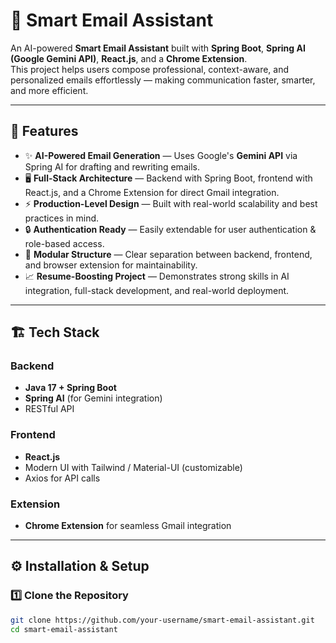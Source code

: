 # 📧 Smart Email Assistant

An AI-powered **Smart Email Assistant** built with **Spring Boot**, **Spring AI (Google Gemini API)**, **React.js**, and a **Chrome Extension**.  
This project helps users compose professional, context-aware, and personalized emails effortlessly — making communication faster, smarter, and more efficient.  

---

## 🚀 Features

- ✨ **AI-Powered Email Generation** — Uses Google's **Gemini API** via Spring AI for drafting and rewriting emails.  
- 🖥️ **Full-Stack Architecture** — Backend with Spring Boot, frontend with React.js, and a Chrome Extension for direct Gmail integration.  
- ⚡ **Production-Level Design** — Built with real-world scalability and best practices in mind.  
- 🔒 **Authentication Ready** — Easily extendable for user authentication & role-based access.  
- 🧩 **Modular Structure** — Clear separation between backend, frontend, and browser extension for maintainability.  
- 📈 **Resume-Boosting Project** — Demonstrates strong skills in AI integration, full-stack development, and real-world deployment.  

---

## 🏗️ Tech Stack

### Backend
- **Java 17 + Spring Boot**
- **Spring AI** (for Gemini integration)
- RESTful API

### Frontend
- **React.js**
- Modern UI with Tailwind / Material-UI (customizable)
- Axios for API calls

### Extension
- **Chrome Extension** for seamless Gmail integration  

---

## ⚙️ Installation & Setup

### 1️⃣ Clone the Repository
```bash
git clone https://github.com/your-username/smart-email-assistant.git
cd smart-email-assistant
